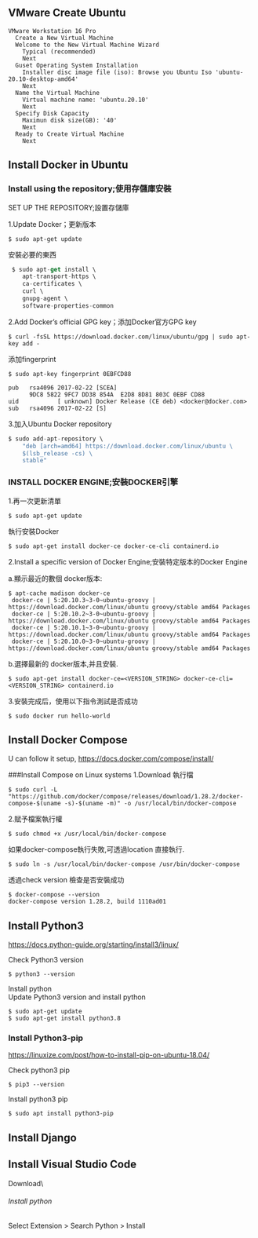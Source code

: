 ## VMware Create Ubuntu
```
VMware Workstation 16 Pro
  Create a New Virtual Machine
  Welcome to the New Virtual Machine Wizard
    Typical (recommended)
    Next
  Guset Operating System Installation
    Installer disc image file (iso): Browse you Ubuntu Iso 'ubuntu-20.10-desktop-amd64'
    Next
  Name the Virtual Machine
    Virtual machine name: 'ubuntu.20.10'
    Next
  Specify Disk Capacity
    Maximun disk size(GB): '40'
    Next
  Ready to Create Virtual Machine
    Next
```





##  Install Docker in Ubuntu
### Install using the repository;使用存儲庫安裝
SET UP THE REPOSITORY;設置存儲庫

1.Update Docker；更新版本
```
$ sudo apt-get update
```
安裝必要的東西
```jsx
 $ sudo apt-get install \
    apt-transport-https \
    ca-certificates \
    curl \
    gnupg-agent \
    software-properties-common 
```
    
2.Add Docker’s official GPG key；添加Docker官方GPG key
```
$ curl -fsSL https://download.docker.com/linux/ubuntu/gpg | sudo apt-key add -
```
添加fingerprint
```
$ sudo apt-key fingerprint 0EBFCD88 

pub   rsa4096 2017-02-22 [SCEA]
      9DC8 5822 9FC7 DD38 854A  E2D8 8D81 803C 0EBF CD88
uid           [ unknown] Docker Release (CE deb) <docker@docker.com>
sub   rsa4096 2017-02-22 [S]
```

3.加入Ubuntu Docker repository
```jsx
$ sudo add-apt-repository \
    "deb [arch=amd64] https://download.docker.com/linux/ubuntu \
    $(lsb_release -cs) \
    stable"
```

### INSTALL DOCKER ENGINE;安裝DOCKER引擎
1.再一次更新清單
```
$ sudo apt-get update
```
執行安裝Docker
```
$ sudo apt-get install docker-ce docker-ce-cli containerd.io
```

2.Install a specific version of Docker Engine;安裝特定版本的Docker Engine

a.顯示最近的數個 docker版本:
```
$ apt-cache madison docker-ce
 docker-ce | 5:20.10.3~3-0~ubuntu-groovy | https://download.docker.com/linux/ubuntu groovy/stable amd64 Packages
 docker-ce | 5:20.10.2~3-0~ubuntu-groovy | https://download.docker.com/linux/ubuntu groovy/stable amd64 Packages
 docker-ce | 5:20.10.1~3-0~ubuntu-groovy | https://download.docker.com/linux/ubuntu groovy/stable amd64 Packages
 docker-ce | 5:20.10.0~3-0~ubuntu-groovy | https://download.docker.com/linux/ubuntu groovy/stable amd64 Packages
```

b.選擇最新的 docker版本,并且安裝.
```
$ sudo apt-get install docker-ce=<VERSION_STRING> docker-ce-cli=<VERSION_STRING> containerd.io
```

3.安裝完成后，使用以下指令測試是否成功
```
$ sudo docker run hello-world
```

## Install Docker Compose
U can follow it setup, https://docs.docker.com/compose/install/

###Install Compose on Linux systems
1.Download 執行檔
```
$ sudo curl -L "https://github.com/docker/compose/releases/download/1.28.2/docker-compose-$(uname -s)-$(uname -m)" -o /usr/local/bin/docker-compose
```

2.賦予檔案執行權
```
$ sudo chmod +x /usr/local/bin/docker-compose
```

如果docker-compose執行失敗,可透過location 直接執行.
```
$ sudo ln -s /usr/local/bin/docker-compose /usr/bin/docker-compose
```

透過check version 檢查是否安裝成功
```
$ docker-compose --version
docker-compose version 1.28.2, build 1110ad01
```





## Install Python3
https://docs.python-guide.org/starting/install3/linux/

Check Python3 version
```
$ python3 --version
```

Install python\
Update Python3 version and install python
```
$ sudo apt-get update
$ sudo apt-get install python3.8
```

### Install Python3-pip
https://linuxize.com/post/how-to-install-pip-on-ubuntu-18.04/

Check python3 pip
```
$ pip3 --version
```

Install python3 pip
```
$ sudo apt install python3-pip
```

## Install Django

## Install Visual Studio Code
Download\
###### Install python
Select Extension > Search Python > Install
